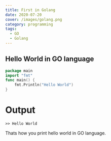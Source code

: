 ```yaml
---
title: First in Golang
date: 2020-07-20
cover: /images/golang.png
category: programming
tags:
  - GO
  - Golang
---
```


## Hello World in GO language

```go
package main
import "fmt"
func main() {
    fmt.Println("Hello World")
}
```
# Output
```
>> Hello World
```

Thats how you print hello world in GO language.
